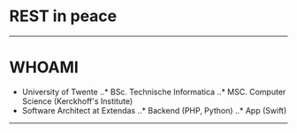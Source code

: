 # REST in peace

---

# WHOAMI

* University of Twente
..* BSc. Technische Informatica
..* MSC. Computer Science (Kerckhoff's Institute)
* Software Architect at Extendas
..* Backend (PHP, Python)
..* App (Swift)

---

# 

